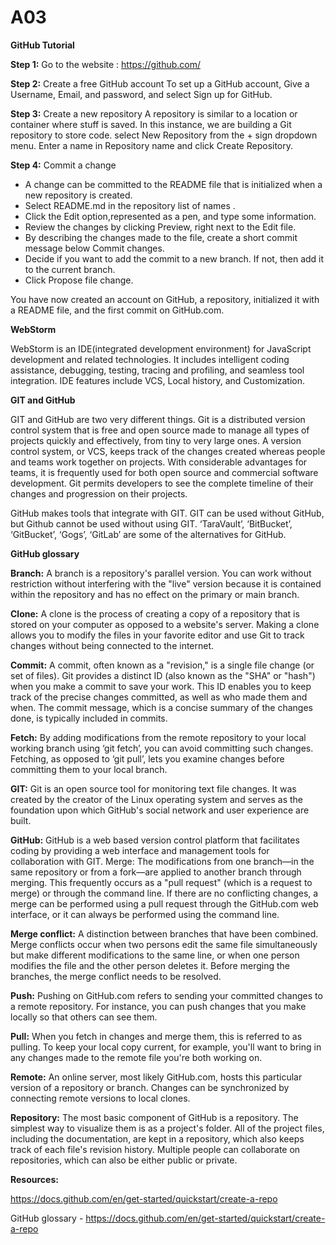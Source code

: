 # A03
__GitHub Tutorial__

__Step 1:__ Go to the website : https://github.com/

__Step 2:__ Create a free GitHub account
To set up a GitHub account, Give a Username, Email, and password, and select Sign up for GitHub.

__Step 3:__ Create a new repository
A repository is similar to a location or container where stuff is saved. In this instance, we are building a Git repository to store code. 
select New Repository from the + sign dropdown menu.
Enter a name in Repository name and click Create Repository.

__Step 4:__ Commit a change 
-  A change can be committed to the README file that is initialized when a new repository is created.
-  Select README.md in the repository list of names .
-  Click the Edit option,represented as a pen, and type some information.
-  Review the changes by clicking Preview, right next to the Edit file.
-  By describing the changes made to the file, create a short commit message below Commit changes.
-  Decide if you want to add the commit to a new branch. If not, then add it to the current branch.
-  Click Propose file change.

You have now created an account on GitHub, a repository, initialized it with a README file, and the first commit on GitHub.com.


__WebStorm__

WebStorm is an IDE(integrated development environment) for JavaScript development and related technologies. It includes intelligent coding assistance, debugging, testing, tracing and profiling, and seamless tool integration. IDE features include VCS, Local history, and Customization.


__GIT and GitHub__

GIT and GitHub are two very different things. Git is a distributed version control system that is free and open source made to manage all types of projects quickly and effectively, from tiny to very large ones. A version control system, or VCS, keeps track of the changes created whereas people and teams work together on projects. With considerable advantages for teams, it is frequently used for both open source and commercial software development. Git permits developers to see the complete timeline of their changes and progression on their projects.

GitHub makes tools that integrate with GIT. GIT can be used without GitHub, but Github cannot be used without using GIT. ‘TaraVault’, ‘BitBucket’, ‘GitBucket’, ‘Gogs’, ‘GitLab’ are some of the alternatives for GitHub. 


__GitHub glossary__

__Branch:__ A branch is a repository's parallel version. You can work without restriction without interfering with the "live" version because it is contained within the repository and has no effect on the primary or main branch.

__Clone:__ A clone is the process of creating a copy of a repository that is stored on your computer as opposed to a website's server. Making a clone allows you to modify the files in your favorite editor and use Git to track changes without being connected to the internet.

__Commit:__ A commit, often known as a "revision," is a single file change (or set of files). Git provides a distinct ID (also known as the "SHA" or "hash") when you make a commit to save your work. This ID enables you to keep track of the precise changes committed, as well as who made them and when. The commit message, which is a concise summary of the changes done, is typically included in commits.

__Fetch:__ By adding modifications from the remote repository to your local working branch using ‘git fetch’, you can avoid committing such changes. Fetching, as opposed to ‘git pull’, lets you examine changes before committing them to your local branch.

__GIT:__ Git is an open source tool for monitoring text file changes. It was created by the creator of the Linux operating system and serves as the foundation upon which GitHub's social network and user experience are built.

__GitHub:__ GitHub is a web based version control platform that facilitates coding by providing a web interface and management tools for collaboration with GIT.
Merge: The modifications from one branch—in the same repository or from a fork—are applied to another branch through merging. This frequently occurs as a "pull request" (which is a request to merge) or through the command line. If there are no conflicting changes, a merge can be performed using a pull request through the GitHub.com web interface, or it can always be performed using the command line.

__Merge conflict:__ A distinction between branches that have been combined. Merge conflicts occur when two persons edit the same file simultaneously but make different modifications to the same line, or when one person modifies the file and the other person deletes it. Before merging the branches, the merge conflict needs to be resolved.

__Push:__ Pushing on GitHub.com refers to sending your committed changes to a remote repository. For instance, you can push changes that you make locally so that others can see them.

__Pull:__ When you fetch in changes and merge them, this is referred to as pulling. To keep your local copy current, for example, you'll want to bring in any changes made to the remote file you're both working on.

__Remote:__ An online server, most likely GitHub.com, hosts this particular version of a repository or branch. Changes can be synchronized by connecting remote versions to local clones.

__Repository:__ The most basic component of GitHub is a repository. The simplest way to visualize them is as a project's folder. All of the project files, including the documentation, are kept in a repository, which also keeps track of each file's revision history. Multiple people can collaborate on repositories, which can also be either public or private.

__Resources:__

https://docs.github.com/en/get-started/quickstart/create-a-repo

GitHub glossary - https://docs.github.com/en/get-started/quickstart/create-a-repo
